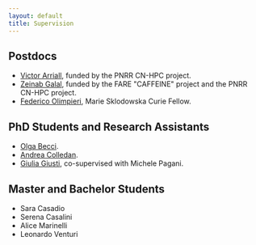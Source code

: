 ```yaml
---
layout: default
title: Supervision
---
```


<h2 class="fat-bottom">Postdocs</h2>
<ul>
<li> <a href="https://www.irif.fr/users/arrial/index">Victor Arriall</a>, funded by the PNRR CN-HPC project.</li>
<li> <a href="https://zgalal.github.io">Zeinab Galal</a>, funded by the FARE "CAFFEINE" project and the PNRR CN-HPC project.</li>
<li> <a href="https://www.federicolimpieri.it">Federico Olimpieri</a>, Marie Sklodowska Curie Fellow.</li>
</ul>
<h2 class="fat-bottom">PhD Students and Research Assistants</h2>
<ul>
<li><a href="https://www.unibo.it/sitoweb/olga.becci2/">Olga Becci</a>.</li>
<li><a href="https://www.unibo.it/sitoweb/andrea.colledan/">Andrea Colledan</a>.</li>
<li><a href="https://www.unibo.it/sitoweb/giulia.giusti7">Giulia Giusti</a>, co-supervised with Michele Pagani.</li>
</ul>
<h2 class="fat-bottom">Master and Bachelor Students</h2>
<ul>
<li> Sara Casadio</li>
<li> Serena Casalini</li>
<li> Alice Marinelli</li>
<li> Leonardo Venturi</li>
</ul>

